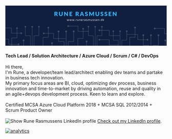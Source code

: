 ![Header image](https://github.com/runerasmussen/runerasmussen/blob/master/profile_background.jpg?raw=true)

#### Tech Lead / Solution Architecture / Azure Cloud / Scrum / C# / DevOps
Hi there,
<br />
I'm Rune, a developer/team lead/architect enabling dev teams and partake in business tech innovation. 
<br />
My primary focus areas are BI, cloud, optimizing dev process, business innovation and time-to-market by driving automation, reuse and quality in an agile+devops development process. 
Keen to learn and explore. 
<br /> <br />
Certified MCSA Azure Cloud Platform 2018 + MCSA SQL 2012/2014 + Scrum Product Owner
<br /> <br />
![Show Rune Rasmussens LinkedIn profile](https://static.licdn.com/scds/common/u/img/webpromo/btn_in_20x15.png "Show Rune Rasmussens LinkedIn profile")
[Check out my LinkedIn profile](https://www.linkedin.com/in/runerasmussen/).

[![analytics](https://www.google-analytics.com/collect?v=1&t=pageview&tid=UA-3234978-3&cid=4baccbc6-a605-4558-9dd4-ccb8899aa950&dp=%2FREADME.md&dh=github.com
)]()

